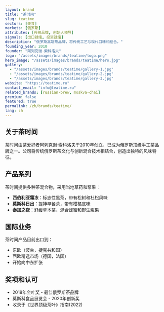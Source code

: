 ```yaml
---
layout: brand
title: "茶时间"
slug: teatime
sectors: [美食]
markets: [俄罗斯]
attributes: [传统品牌, 创始人领导]
signals: [出口就绪, 投资就绪]
description: "俄罗斯高端茶品牌，将传统工艺与现代口味相结合。"
founding_year: 2010
founder: "阿列克谢·索科洛夫"
logo: "/assets/images/brands/teatime/logo.png"
hero_image: "/assets/images/brands/teatime/hero.jpg"
gallery:
  - "/assets/images/brands/teatime/gallery-1.jpg"
  - "/assets/images/brands/teatime/gallery-2.jpg"
  - "/assets/images/brands/teatime/gallery-3.jpg"
website: "https://teatime.ru"
contact_email: "info@teatime.ru"
related_brands: [russian-brew, moskva-chai]
premium: false
featured: true
permalink: /zh/brands/teatime/
lang: zh
---
```


## 关于茶时间

茶时间由茶爱好者阿列克谢·索科洛夫于2010年创立，已成为俄罗斯顶级手工茶品牌之一。公司将传统俄罗斯茶文化与创新混合技术相结合，创造出独特的风味特征。

## 产品系列

茶时间提供多种茶混合物，采用当地草药和浆果：

- **西伯利亚霜冻**：标志性黑茶，带有松树和杜松风味
- **莫斯科日出**：提神早餐茶，带有柑橘底味
- **泰加之夜**：舒缓草本茶，混合蜂蜜和野生浆果

## 国际业务

茶时间产品目前出口到：
- 东欧（波兰，捷克共和国）
- 西欧精选市场（德国，法国）
- 开始向中东扩张

## 奖项和认可

- 2018年金叶奖 - 最佳俄罗斯茶品牌
- 莫斯科食品展览会 - 2020年创新奖
- 收录于《世界顶级茶叶》指南(2022)